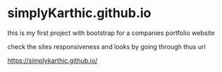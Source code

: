 # simplyKarthic.github.io
this is my first project with bootstrap for a companies portfolio website

check the sites responsiveness and looks by going through thus url

https://simplykarthic.github.io/

